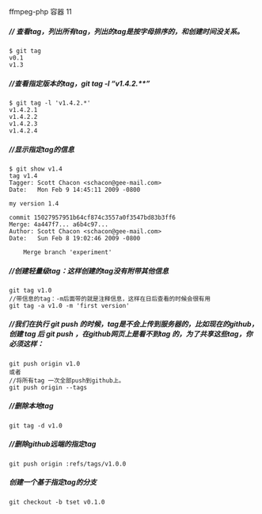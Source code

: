 ffmpeg-php 容器 11

##### // 查看tag，列出所有tag，列出的tag是按字母排序的，和创建时间没关系。
    $ git tag
    v0.1
    v1.3

##### //查看指定版本的tag，git tag -l “v1.4.2.**”
    $ git tag -l 'v1.4.2.*'
    v1.4.2.1
    v1.4.2.2
    v1.4.2.3
    v1.4.2.4

##### //显示指定tag的信息
    $ git show v1.4
    tag v1.4
    Tagger: Scott Chacon <schacon@gee-mail.com>
    Date:   Mon Feb 9 14:45:11 2009 -0800

    my version 1.4

    commit 15027957951b64cf874c3557a0f3547bd83b3ff6
    Merge: 4a447f7... a6b4c97...
    Author: Scott Chacon <schacon@gee-mail.com>
    Date:   Sun Feb 8 19:02:46 2009 -0800

        Merge branch 'experiment'


##### //创建轻量级tag：这样创建的tag没有附带其他信息
    git tag v1.0
    //带信息的tag：-m后面带的就是注释信息，这样在日后查看的时候会很有用
    git tag -a v1.0 -m 'first version'


##### //我们在执行 git push 的时候，tag是不会上传到服务器的，比如现在的github，创建 tag 后 git push ，在github网页上是看不到tag 的，为了共享这些tag，你必须这样：
    git push origin v1.0
    或者
    //将所有tag 一次全部push到github上。
    git push origin --tags

##### //删除本地tag
    git tag -d v1.0
##### //删除github远端的指定tag
    git push origin :refs/tags/v1.0.0


##### 创建一个基于指定tag的分支
    git checkout -b tset v0.1.0
